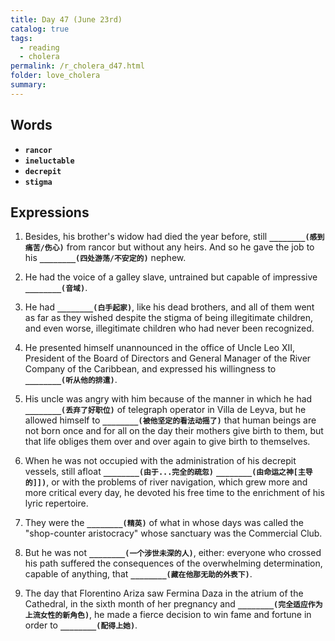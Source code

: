 ```yaml
---
title: Day 47 (June 23rd)
catalog: true
tags: 
  - reading
  - cholera
permalink: /r_cholera_d47.html
folder: love_cholera
summary: 
---
```


## Words

-   <b data-toggle="tooltip" data-original-title="{{site.data.glossary.rancor}}">`rancor`</b>
-   <b data-toggle="tooltip" data-original-title="{{site.data.glossary.ineluctable}}">`ineluctable`</b>
-   <b data-toggle="tooltip" data-original-title="{{site.data.glossary.decrepit}}">`decrepit`</b>
-   <b data-toggle="tooltip" data-original-title="{{site.data.glossary.stigma}}">`stigma`</b>



## Expressions

1.  Besides, his brother's widow had died the year before, still <b data-toggle="tooltip" data-original-title="{{site.data.answers.47_a}}">`________(感到痛苦/伤心)`</b> from rancor but without any heirs. And so he gave the job to his <b data-toggle="tooltip" data-original-title="{{site.data.answers.47_a2}}">`________(四处游荡/不安定的)`</b> nephew.

2.  He had the voice of a galley slave, untrained but capable of impressive <b data-toggle="tooltip" data-original-title="{{site.data.answers.47_b}}">`________(音域)`</b>.

3.  He had <b data-toggle="tooltip" data-original-title="{{site.data.answers.47_c}}">`________(白手起家)`</b>, like his dead brothers, and all of them went as far as they wished despite the stigma of being illegitimate children, and even worse, illegitimate children who had never been recognized.

4.  He presented himself unannounced in the office of Uncle Leo XII, President of the Board of Directors and General Manager of the River Company of the Caribbean, and expressed his willingness to <b data-toggle="tooltip" data-original-title="{{site.data.answers.47_d}}">`________(听从他的排遣)`</b>.

5.  His uncle was angry with him because of the manner in which he had <b data-toggle="tooltip" data-original-title="{{site.data.answers.47_e}}">`________(丢弃了好职位)`</b> of telegraph operator in Villa de Leyva, but he allowed himself to <b data-toggle="tooltip" data-original-title="{{site.data.answers.47_e2}}">`________(被他坚定的看法动摇了)`</b> that human beings are not born once and for all on the day their mothers give birth to them, but that life obliges them over and over again to give birth to themselves.

6.  When he was not occupied with the administration of his decrepit vessels, still afloat <b data-toggle="tooltip" data-original-title="{{site.data.answers.47_f}}">`________(由于...完全的疏忽)`</b> <b data-toggle="tooltip" data-original-title="{{site.data.answers.47_f2}}">`________(由命运之神[主导的]])`</b>, or with the problems of river navigation, which grew more and more critical every day, he devoted his free time to the enrichment of his lyric repertoire.

7.  They were the <b data-toggle="tooltip" data-original-title="{{site.data.answers.47_g}}">`________(精英)`</b> of what in whose days was called the "shop-counter aristocracy" whose sanctuary was the Commercial Club.

8.  But he was not <b data-toggle="tooltip" data-original-title="{{site.data.answers.47_h}}">`________(一个涉世未深的人)`</b>, either: everyone who crossed his path suffered the consequences of the overwhelming determination, capable of anything, that <b data-toggle="tooltip" data-original-title="{{site.data.answers.47_h2}}">`________(藏在他那无助的外表下)`</b>.

9.  The day that Florentino Ariza saw Fermina Daza in the atrium of the Cathedral, in the sixth month of her pregnancy and <b data-toggle="tooltip" data-original-title="{{site.data.answers.47_i}}">`________(完全适应作为上流女性的新角色)`</b>, he made a fierce decision to win fame and fortune in order to <b data-toggle="tooltip" data-original-title="{{site.data.answers.47_i2}}">`________(配得上她)`</b>.